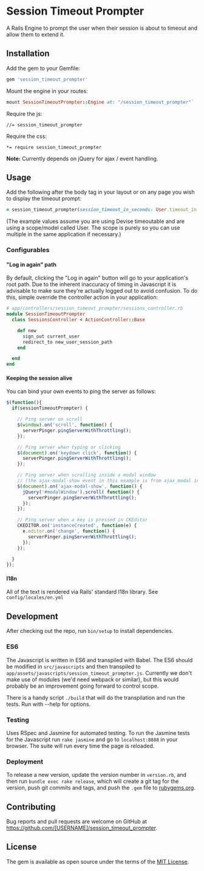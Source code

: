 # Session Timeout Prompter

A Rails Engine to prompt the user when their session is about to timeout and allow them to extend it.

## Installation

Add the gem to your Gemfile:

```ruby
gem 'session_timeout_prompter'
```

Mount the engine in your routes:

```ruby
mount SessionTimeoutPrompter::Engine at: "/session_timeout_prompter"`
```

Require the js:

```
//= session_timeout_prompter
```

Require the css:

```
*= require session_timeout_prompter
```

**Note:** Currently depends on jQuery for ajax / event handling.

## Usage

Add the following after the body tag in your layout or on any page you wish to display the timeout prompt:

```ruby
= session_timeout_prompter(session_timeout_in_seconds: User.timeout_in.to_i, timeout_warning_in_seconds: 305, scope: :user)
```
(The example values assume you are using Devise timeoutable and are using a scope/model called User. The scope is purely so you can use multiple in the same application if necessary.)


### Configurables

#### "Log in again" path
By default, clicking the "Log in again" button will go to your application's root path. Due to the inherent inaccuracy of timing in Javascript it is advisable to  make sure they're actually logged out to avoid confusion. To do this, simple override the controller action in your application:

```ruby
# app/controllers/session_timeout_prompter/sessions_controller.rb
module SessionTimeoutPrompter
  class SessionsController < ActionController::Base

    def new
      sign_out current_user
      redirect_to new_user_session_path
    end

  end
end
```

#### Keeping the session alive
You can bind your own events to ping the server as follows:

```javascript
$(function(){
  if(sessionTimeoutPrompter) {

    // Ping server on scroll
    $(window).on('scroll', function() {
      serverPinger.pingServerWithThrottling();
    });

    // Ping server when typing or clicking
    $(document).on('keydown click', function() {
      serverPinger.pingServerWithThrottling();
    });

    // Ping server when scrolling inside a modal window
    // (the ajax-modal-show event in this example is from ajax_modal in the epiJs gem)
    $(document).on('ajax-modal-show', function() {
      jQuery('#modalWindow').scroll( function() {
        serverPinger.pingServerWithThrottling();
      });
    });

    // Ping server when a key is pressed in CKEditor
    CKEDITOR.on('instanceCreated', function(e) {
      e.editor.on('change', function() {
        serverPinger.pingServerWithThrottling();
      });
    });

  }
});
```

#### I18n
All of the text is rendered via Rails' standard I18n library. See `config/locales/en.yml`

## Development

After checking out the repo, run `bin/setup` to install dependencies.

### ES6

The Javascript is written in ES6 and transpiled with Babel. The ES6 should be modified in `src/javascripts` and then transpiled to `app/assets/javascripts/session_timeout_prompter.js`. Currently we don't make use of modules (we'd need webpack or similar), but this would probably be an improvement going forward to control scope.

There is a handy script `./build` that will do the transpilation and run the tests. Run with --help for options.

### Testing

Uses RSpec and Jasmine for automated testing. To run the Jasmine tests for the Javascript run `rake jasmine` and go to `localhost:8888` in your browser. The suite will run every time the page is reloaded.

### Deployment
To release a new version, update the version number in `version.rb`, and then run `bundle exec rake release`, which will create a git tag for the version, push git commits and tags, and push the `.gem` file to [rubygems.org](https://rubygems.org).

## Contributing

Bug reports and pull requests are welcome on GitHub at https://github.com/[USERNAME]/session_timeout_prompter.

## License

The gem is available as open source under the terms of the [MIT License](http://opensource.org/licenses/MIT).
